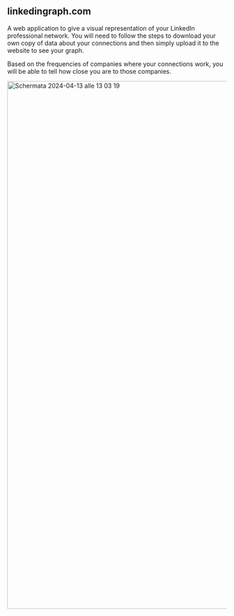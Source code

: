 ## linkedingraph.com
A web application to give a visual representation of your LinkedIn professional network. You will need to follow the steps to download your own copy of data about your connections and then simply upload it to the website to see your graph.

Based on the frequencies of companies where your connections work, you will be able to tell how close you are to those companies.

<img width="1213" alt="Schermata 2024-04-13 alle 13 03 19" src="https://github.com/iamgiolaga/linkedin-graph/assets/67608220/42272e7d-e73f-491c-8679-dea392f37289">
